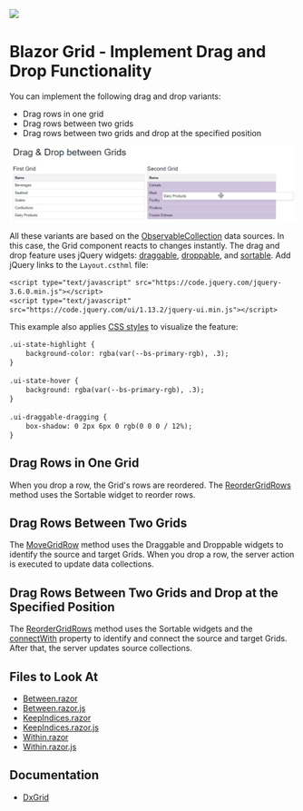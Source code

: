<!-- default badges list -->
[![](https://img.shields.io/badge/📖_How_to_use_DevExpress_Examples-e9f6fc?style=flat-square)](https://docs.devexpress.com/GeneralInformation/403183)
<!-- default badges end -->

# Blazor Grid - Implement Drag and Drop Functionality

You can implement the following drag and drop variants:

- Drag rows in one grid
- Drag rows between two grids
- Drag rows between two grids and drop at the specified position

![Drag between two grids](result.png)

All these variants are based on the [ObservableCollection](https://docs.microsoft.com/en-us/dotnet/api/system.collections.objectmodel.observablecollection-1?view=net-6.0) data sources. In this case, the Grid component reacts to changes instantly. The drag and drop feature uses jQuery widgets: [draggable](https://jqueryui.com/draggable/), [droppable](https://jqueryui.com/droppable/), and [sortable](https://jqueryui.com/sortable/). Add jQuery links to the `Layout.csthml` file:

```
<script type="text/javascript" src="https://code.jquery.com/jquery-3.6.0.min.js"></script>
<script type="text/javascript" src="https://code.jquery.com/ui/1.13.2/jquery-ui.min.js"></script>
```

This example also applies [CSS styles](./CS/GridDragAndDrop/wwwroot/css/site.css) to visualize the feature:

```
.ui-state-highlight {
    background-color: rgba(var(--bs-primary-rgb), .3);
}

.ui-state-hover {
    background: rgba(var(--bs-primary-rgb), .3);
}

.ui-draggable-dragging {
    box-shadow: 0 2px 6px 0 rgb(0 0 0 / 12%);
}
```

## Drag Rows in One Grid

When you drop a row, the Grid's rows are reordered. The [ReorderGridRows](./CS/GridDragAndDrop/Pages/Within.razor#L48) method uses the Sortable widget to reorder rows.

## Drag Rows Between Two Grids

The [MoveGridRow](./CS/GridDragAndDrop/Pages/Between.razor#L76) method uses the Draggable and Droppable widgets to identify the source and target Grids. When you drop a row, the server action is executed to update data collections.

## Drag Rows Between Two Grids and Drop at the Specified Position

The [ReorderGridRows](./CS/GridDragAndDrop/Pages/KeepIndices.razor#L77) method uses the Sortable widgets and the [connectWith](./CS/GridDragAndDrop/Pages/KeepIndices.razor.js#L23) property to identify and connect the source and target Grids. After that, the server updates source collections.

## Files to Look At

- [Between.razor](./CS/GridDragAndDrop/Pages/Between.razor)
- [Between.razor.js](./CS/GridDragAndDrop/Pages/Between.razor.js)
- [KeepIndices.razor](./CS/GridDragAndDrop/Pages/KeepIndices.razor)
- [KeepIndices.razor.js](./CS/GridDragAndDrop/Pages/KeepIndices.razor.js)
- [Within.razor](./CS/GridDragAndDrop/Pages/Within.razor)
- [Within.razor.js](./CS/GridDragAndDrop/Pages/Within.razor.js)

## Documentation

- [DxGrid](https://docs.devexpress.com/Blazor/DevExpress.Blazor.DxGrid)
